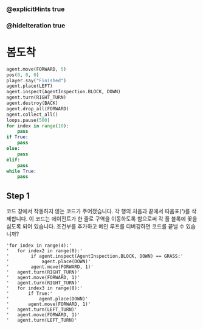 ### @explicitHints true
### @hideIteration true 

# 봄도착

```python
agent.move(FORWARD, 5)
pos(0, 0, 0)
player.say("Finished")
agent.place(LEFT)
agent.inspect(AgentInspection.BLOCK, DOWN) 
agent.turn(RIGHT_TURN)
agent.destroy(BACK)
agent.drop_all(FORWARD)
agent.collect_all()
loops.pause(500)
for index in range(10):
    pass
if True: 
    pass
else: 
    pass
elif:
    pass
while True:
    pass
```

## Step 1
코드 창에서 작동하지 않는 코드가 주어졌습니다. 각 행의 처음과 끝에서 따옴표(**'**)를 삭제합니다. 
이 코드는 에이전트가 한 줄로 구역을 이동하도록 함으로써 각 풀 블록에 꽃을 심도록 되어 있습니다.
조건부를 추가하고 메인 루프를 디버깅하면 코드를 끝낼 수 있습니까?
```template
'for index in range(4):'
'   for index2 in range(8):'
'        if agent.inspect(AgentInspection.BLOCK, DOWN) == GRASS:'
'            agent.place(DOWN)'
'        agent.move(FORWARD, 1)'
'   agent.turn(RIGHT_TURN)'
'   agent.move(FORWARD, 1)'
'   agent.turn(RIGHT_TURN)'
'   for index3 in range(8):'
'       if True:'
'           agent.place(DOWN)'
'       agent.move(FORWARD, 1)'
'   agent.turn(LEFT_TURN)'
'   agent.move(FORWARD, 1)'
'   agent.turn(LEFT_TURN)'
```

